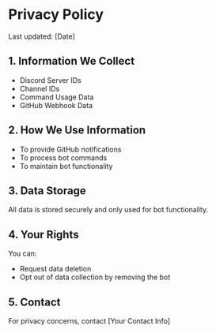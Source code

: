 # Privacy Policy

Last updated: [Date]

## 1. Information We Collect
- Discord Server IDs
- Channel IDs
- Command Usage Data
- GitHub Webhook Data

## 2. How We Use Information
- To provide GitHub notifications
- To process bot commands
- To maintain bot functionality

## 3. Data Storage
All data is stored securely and only used for bot functionality.

## 4. Your Rights
You can:
- Request data deletion
- Opt out of data collection by removing the bot

## 5. Contact
For privacy concerns, contact [Your Contact Info]